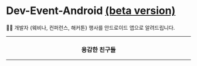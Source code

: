# Dev-Event-Android [(beta version)](https://play.google.com/store/apps/details?id=team.bravepeople.devevent)
🎉🎈 개발자 {웨비나, 컨퍼런스, 해커톤} 행사를 안드로이드 앱으로 알려드립니다. 

<div align=center>
    <hr/>
      <h3>용감한 친구들</h3>
    <hr/>
<div/>
